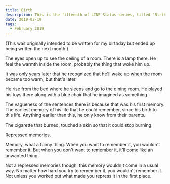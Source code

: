 ```yaml
---
title: Birth
description: This is the fifteenth of LINE Status series, titled "Birth".
date: 2019-02-19
tags: 
  - February 2019
---
```


(This was originally intended to be written for my birthday but ended up being written the next month.)

The eyes open up to see the ceiling of a room. There is a lamp there. He feel the warmth inside the room, probably the thing that woke him up.

It was only years later that he recognized that he'll wake up when the room became too warm, but that's later.

He rise from the bed where he sleeps and go to the dining room. He played his toys there along with a blue chair that he imagined as something.

The vagueness of the sentences there is because that was his first memory. The earliest memory of his life that he could remember, since his birth to this life. Anything earlier than this, he only know from their parents.

The cigarette that burned, touched a skin so that it could stop burning.

Repressed memories.

Memory, what a funny thing. When you want to remember it, you wouldn't remember it. But when you don't want to remember it, it'll come like an unwanted thing.

Not a repressed memories though, this memory wouldn't come in a usual way. No matter how hard you try to remember it, you wouldn't remember it. Not unless you worked out what made you repress it in the first place.